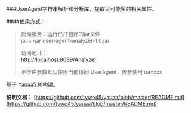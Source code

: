 ###UserAgent字符串解析和分析库，提取尽可能多的相关属性。

####使用方式：

>启动服务：运行已打包好的jar文件   
>java -jar user-agent-analyzer-1.0.jar   
>
>访问地址：  
>[http://localhost:8089/Analyzer](http://localhost:8089/Analyzer)  
>
>不传递参数默认使用当前访问 UserAgent，传参使用 ua=xxx


基于 Yauaa5.16构建。 

**说明文档：** [https://github.com/tywo45/yauaa/blob/master/README.md](https://github.com/tywo45/yauaa/blob/master/README.md)